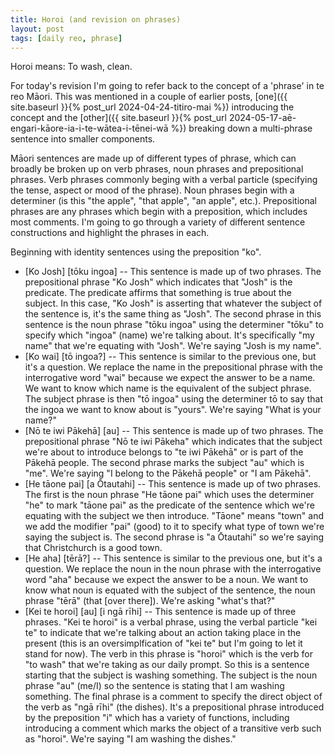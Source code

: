 ```yaml
---
title: Horoi (and revision on phrases)
layout: post
tags: [daily reo, phrase]
---
```

Horoi means: To wash, clean.

For today's revision I'm going to refer back to the concept of a 'phrase' in te reo Māori. This was mentioned in a couple of earlier posts, [one]({{ site.baseurl }}{% post_url 2024-04-24-titiro-mai %}) introducing the concept and the [other]({{ site.baseurl }}{% post_url 2024-05-17-aē-engari-kāore-ia-i-te-wātea-i-tēnei-wā %}) breaking down a multi-phrase sentence into smaller components.

Māori sentences are made up of different types of phrase, which can broadly be broken up on verb phrases, noun phrases and prepositional phrases. Verb phrases commonly beging with a verbal particle (specifying the tense, aspect or mood of the phrase). Noun phrases begin with a determiner (is this "the apple", "that apple", "an apple", etc.). Prepositional phrases are any phrases which begin with a preposition, which includes most comments. I'm going to go through a variety of different sentence constructions and highlight the phrases in each.

Beginning with identity sentences using the preposition "ko".
- [Ko Josh] [tōku ingoa] -- This sentence is made up of two phrases. The prepositional phrase "Ko Josh" which indicates that "Josh" is the predicate. The predicate affirms that something is true about the subject. In this case, "Ko Josh" is asserting that whatever the subject of the sentence is, it's the same thing as "Josh". The second phrase in this sentence is the noun phrase "tōku ingoa" using the determiner "tōku" to specify which "ingoa" (name) we're talking about. It's specifically "my name" that we're equating with "Josh". We're saying "Josh is my name".
- [Ko wai] [tō ingoa?] -- This sentence is similar to the previous one, but it's a question. We replace the name in the prepositional phrase with the interrogative word "wai" because we expect the answer to be a name. We want to know which name is the equivalent of the subject phrase. The subject phrase is then "tō ingoa" using the determiner tō to say that the ingoa we want to know about is "yours". We're saying "What is your name?"
- [Nō te iwi Pākehā] [au] -- This sentence is made up of two phrases. The prepositional phrase "Nō te iwi Pākeha" which indicates that the subject we're about to introduce belongs to "te iwi Pākehā" or is part of the Pākehā people. The second phrase marks the subject "au" which is "me". We're saying "I belong to the Pākehā people" or "I am Pākehā".
- [He tāone pai] [a Ōtautahi] -- This sentence is made up of two phrases. The first is the noun phrase "He tāone pai" which uses the determiner "he" to mark "tāone pai" as the predicate of the sentence which we're equating with the subject we then introduce. "Tāone" means "town" and we add the modifier "pai" (good) to it to specify what type of town we're saying the subject is. The second phrase is "a Ōtautahi" so we're saying that Christchurch is a good town.
- [He aha] [tērā?] -- This sentence is similar to the previous one, but it's a question. We replace the noun in the noun phrase with the interrogative word "aha" because we expect the answer to be a noun. We want to know what noun is equated with the subject of the sentence, the noun phrase "tērā" (that [over there]). We're asking "what's that?"
- [Kei te horoi] [au] [i ngā rīhi] -- This sentence is made up of three phrases. "Kei te horoi" is a verbal phrase, using the verbal particle "kei te" to indicate that we're talking about an action taking place in the present (this is an oversimplfication of "kei te" but I'm going to let it stand for now). The verb in this phrase is "horoi" which is the verb for "to wash" that we're taking as our daily prompt. So this is a sentence starting that the subject is washing something. The subject is the noun phrase "au" (me/I) so the sentence is stating that I am washing something. The final phrase is a comment to specify the direct object of the verb as "ngā rīhi" (the dishes). It's a prepositional phrase introduced by the preposition "i" which has a variety of functions, including introducing a comment which marks the object of a transitive verb such as "horoi". We're saying "I am washing the dishes."
